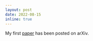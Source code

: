 ```yaml
---
layout: post
date: 2022-08-15
inline: true
---
```


My first <a href="https://arxiv.org/abs/2208.07195">paper</a> has been posted on arXiv.
